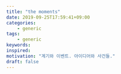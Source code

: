 ```yaml
---
title: "the moments"
date: 2019-09-25T17:59:41+09:00
categories:
    - generic
tags:
    - generic
keywords:
inspired:
motivation: "계기와 이벤트. 아이디어와 사건들."
draft: false
---
```

